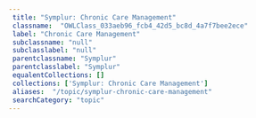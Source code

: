 ```yaml
--- 
 title: "Symplur: Chronic Care Management" 
 classname:  "OWLClass_033aeb96_fcb4_42d5_bc8d_4a7f7bee2ece" 
 label: "Chronic Care Management" 
 subclassname: "null" 
 subclasslabel: "null" 
 parentclassname: "Symplur" 
 parentclasslabel: "Symplur" 
 equalentCollections: [] 
 collections: ['Symplur: Chronic Care Management']
 aliases:  "/topic/symplur-chronic-care-management"  
 searchCategory: "topic" 
---
```

